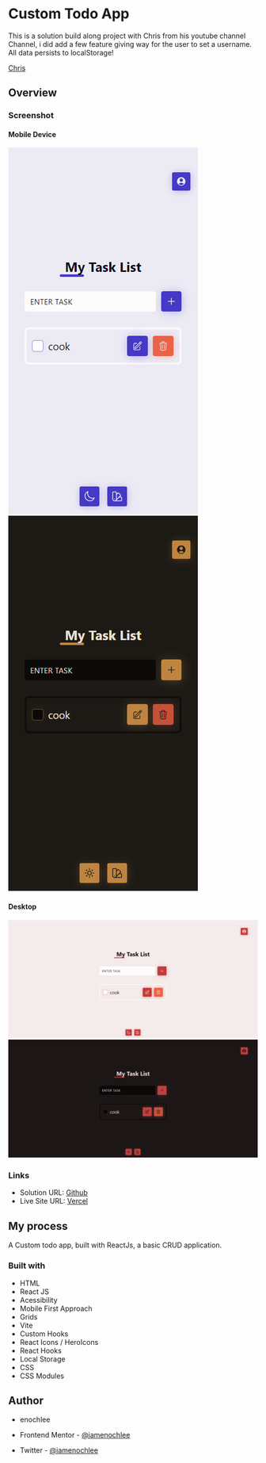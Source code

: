 # Custom Todo App

This is a solution build along project with Chris from his youtube channel Channel, i did add a few feature giving way for the user to set a username. All data persists to localStorage!

[Chris](https://www.youtube.com/watch?v=7u2Rv4HfCYQ)

## Overview

### Screenshot

#### Mobile Device

![Light Theme](./preview/mobile.png)
![Custom Theme](./preview/custom-mobile.png)

#### Desktop

![Light Theme](./preview/desktop.png)
![Custom Theme](./preview/custom-desktop.png)

### Links

- Solution URL: [Github](https://github.com/iamenochlee/react-todo-app)
- Live Site URL: [Vercel](https://react-todo-l1497dr5f-iamenochlee.vercel.app/)

## My process

A Custom todo app, built with ReactJs, a basic CRUD application.

### Built with

- HTML
- React JS
- Acessibility
- Mobile First Approach
- Grids
- Vite
- Custom Hooks
- React Icons / HeroIcons
- React Hooks
- Local Storage
- CSS
- CSS Modules

## Author

- enochlee

- Frontend Mentor - [@iamenochlee](https://www.frontendmentor.io/profile/iamenochlee)
- Twitter - [@iamenochlee](https://twitter.com/iamenochlee)
